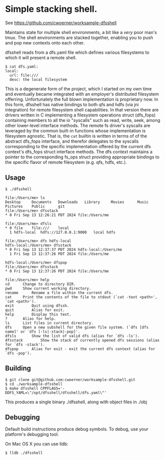 # Simple stacking shell.

See https://github.com/cwoerner/worksample-dfsshell

Maintains state for multiple shell environments, a bit like a *very* poor
man's tmux.  The shell environments are stacked together, enabling you to
push and pop new contexts onto each other.

dfsshell reads from a dfs.yaml file which defines various filesystems to
which it will present a remote shell.

    $ cat dfs.yaml:
    local:
      url: file:///
      desc: the local filesystem

This is a degenerate form of the project, which I started on my own time
and eventually became integrated with an employer's distributed filesystem
offerring.  Unfortunately the full blown implementation is proprietary now.
In this form, dfsshell has native bindings to both qfs and hdfs (via jni
integration) for remote filesystem shell capabilities.  In that version
there are drivers written in C implementing a filesystem operations struct
(dfs_fops) containing members to all the io "syscalls" such as read, write,
seek, among other lower-level interface methods.  The remote fs driver's
syscalls are leveraged by the common built-in functions whose implementation
is filesystem agnostic.  That is, the `cat` builtin is written in terms of
of the abstract dfs_fops interface, and therefor delegates to the syscalls
corresponding to the specific implementation offered by the current dfs
context's dfs_fops struct interface methods.  The dfs context maintains a
pointer to the corresponding fs_ops struct providing appropriate bindings
to the specific flavor of remote filesystem (e.g. qfs, hdfs, etc.).

## Usage

    $ ./dfsshell 

    file:/Users/me> ls
    Desktop		Documents	Downloads	Library		Movies		Music		Pictures	Public		git
    file:/Users/me> dfsstack
    * 0 Fri Sep 13 12:26:21 PDT 2024 file:/Users/me

    file:/Users/me> dfsls
    * 0 file	file:///	local
      1 hdfs-local	hdfs://127.0.0.1:9000	local hdfs

    file:/Users/me> dfs hdfs-local
    hdfs-local:/Users/me> dfsstack
    * 0 Fri Sep 13 12:37:37 PDT 2024 hdfs-local:/Users/me
      1 Fri Sep 13 12:37:26 PDT 2024 file:/Users/me

    hdfs-local:/Users/me> dfspop 
    file:/Users/me> dfsstack
    * 0 Fri Sep 13 12:37:26 PDT 2024 file:/Users/me
    
    file:/Users/me> help
    cd		Change to directory DIR.
    pwd		Show current working directory.
    rename		Rename a file within the current dfs.
    cat		Print the contents of the file to stdout (`cat -text <path>', `cat <path>').
    exit		Quit using dfssh.
    quit		Alias for exit.
    help		Display this text.
    ?		Alias for help.
    ls		List files in current directory.
    dfs		Open a new subshell for the given file system. (`dfs [dfs name]' or `dfs [-ls|-stack|-pop]'.
    dfsls		Show the list of valid dfs (alias for `dfs -ls').
    dfsstack		Show the stack of currently opened dfs sessions (alias for `dfs -stack').
    dfspop		Alias for exit - exit the current dfs context (alias for `dfs -pop').


## Building

    $ git clone git@github.com:cwoerner/worksample-dfsshell.git
    $ cd ./worksample-dfsshell
    $ make dfsshell CPPFLAGS='-DDFS_YAML=\"/opt/dfsshell/dfsshell/dfs.yaml\"'
    
This produces a single binary ./dfsshell, along with object files in ./obj


## Debugging

Default build instructions produce debug symbols. To debug, use your platform's
debugging tool.

On Mac OS X you can use lldb:
    
    $ lldb ./dfsshell

